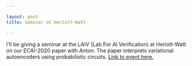 ```yaml
---

layout: post
title: Seminar at Heriott-Watt 

---
```


I'll be giving a seminar at the LAIV (Lab For AI Verification) at Heriott-Watt on our ECAI-2020 paper with Anton. The paper interprets variational autoencoders using probabilistic circuits. 
[Link to event here.](http://laiv.uk/laiv-seminars/) 
